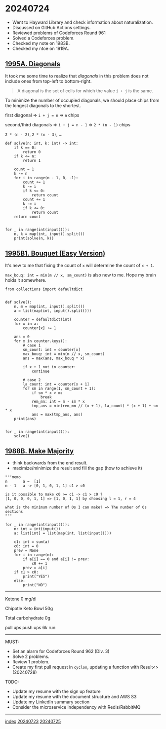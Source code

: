 <head><meta name="viewport" content="width=device-width, initial-scale=1.0, user-scalable=yes" /><meta charset="UTF-8"></head>

# 20240724

- Went to Hayward Library and check information about naturalization.
- Discussed on GitHub Actions settings.
- Reviewed problems of Codeforces Round 961
- Solved a Codeforces problem.
- Checked my note on 1983B.
- Checked my ntoe on 1919A.

## [1995A. Diagonals](https://codeforces.com/contest/1995/problem/A)

It took me some time to realize that *diagonals* in this problem does not include ones from top-left to bottom-right.

> A diagonal is the set of cells for which the value `i + j` is the same.

To minimize the number of occupied diagonals, we should place chips from the longest diagonals to the shortest.

first diagonal => `i + j = n` => `n` chips

second/third diagonals => `i + j = n - 1` => `2 * (n - 1)` chips

`2 * (n - 2)`, `2 * (n - 3)`, ...

```
def solve(n: int, k: int) -> int:
    if k == 0:
        return 0
    if k <= n:
        return 1

    count = 1
    k -= n
    for i in range(n - 1, 0, -1):
        count += 1
        k -= i
        if k <= 0:
            return count
        count += 1
        k -= i
        if k <= 0:
            return count
    return count


for _ in range(int(input())):
    n, k = map(int, input().split())
    print(solve(n, k))
```

## [1995B1. Bouquet (Easy Version)](https://codeforces.com/contest/1995/problem/B1)

It\'s new to me that fixing the count of `x` will determine the count of `x + 1`.

`max_bouq: int = min(m // x, sm_count)` is also new to me. Hope my brain holds it somewhere.

```
from collections import defaultdict


def solve():
    n, m = map(int, input().split())
    a = list(map(int, input().split()))

    counter = defaultdict(int)
    for x in a:
        counter[x] += 1

    ans = 0
    for x in counter.keys():
        # case 1
        sm_count: int = counter[x]
        max_bouq: int = min(m // x, sm_count)
        ans = max(ans, max_bouq * x)

        if x + 1 not in counter:
            continue

        # case 2
        la_count: int = counter[x + 1]
        for sm in range(1, sm_count + 1):
            if sm * x > m:
                break
            rem_mn: int = m - sm * x
            tmp_ans = min(rem_mn // (x + 1), la_count) * (x + 1) + sm * x
            ans = max(tmp_ans, ans)
    print(ans)


for _ in range(int(input())):
    solve()
```

## [1988B. Make Majority](https://codeforces.com/problemset/problem/1988/B)

- think backwards from the end result.
- maximize/minimize the result and fill the gap (how to achieve it)

```
"""memo
n       a =  [1]
n - 1   a -> [0, 1, 0, 1, 1] c1 > c0

is it possible to make c0 >= c1 -> c1 > c0 ?
[1, 0, 0, 0, 1, 1] => [1, 0, 1, 1] by choosing l = 1, r = 4

what is the minimum number of 0s I can make? => The number of 0s sections
"""

for _ in range(int(input())):
    n: int = int(input())
    a: list[int] = list(map(int, list(input())))

    c1: int = sum(a)
    c0: int = 0
    prev = None
    for i in range(n):
        if a[i] == 0 and a[i] != prev:
            c0 += 1
        prev = a[i]
    if c1 > c0:
        print("YES")
    else:
        print("NO")
```

---

Ketone 0 mg/dl

Chipotle Keto Bowl 50g

Total carbohydrate 0g

pull ups push ups 6k run

---

MUST:

- Set an alarm for Codeforces Round 962 (Div. 3)
- Solve 2 problems.
- Review 1 problem.
- Create my first pull request in `cyclon`, updating a function with Result<> (20240728)

TODO:

- Update my resume with the sign up feature
- Update my resume with the document structure and AWS S3
- Update my LinkedIn summary section
- Consider the microservice independency with Redis/RabbitMQ

---

[index](../../index.html)
[20240723](20240723.html)
[20240725](20240725.html)
